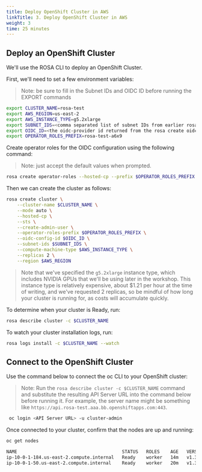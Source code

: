 ```yaml
---
title: Deploy OpenShift Cluster in AWS
linkTitle: 3. Deploy OpenShift Cluster in AWS
weight: 3
time: 25 minutes
---
```


## Deploy an OpenShift Cluster 

We'll use the ROSA CLI to deploy an OpenShift Cluster. 

First, we'll need to set a few environment variables: 

> Note: be sure to fill in the Subnet IDs and OIDC ID before running the EXPORT commands

``` bash
export CLUSTER_NAME=rosa-test
export AWS_REGION=us-east-2
export AWS_INSTANCE_TYPE=g5.2xlarge
export SUBNET_IDS=<comma separated list of subnet IDs from earlier rosa create network command>
export OIDC_ID=<the oidc-provider id returned from the rosa create oidc-config command> 
export OPERATOR_ROLES_PREFIX=rosa-test-a6x9
```

Create operator roles for the OIDC configuration using the following command: 

> Note: just accept the default values when prompted. 

``` bash
rosa create operator-roles --hosted-cp --prefix $OPERATOR_ROLES_PREFIX --oidc-config-id $OIDC_ID
```

Then we can create the cluster as follows: 

``` bash
rosa create cluster \
    --cluster-name $CLUSTER_NAME \
    --mode auto \
    --hosted-cp \
    --sts \
    --create-admin-user \
    --operator-roles-prefix $OPERATOR_ROLES_PREFIX \
    --oidc-config-id $OIDC_ID \
    --subnet-ids $SUBNET_IDS \
    --compute-machine-type $AWS_INSTANCE_TYPE \
    --replicas 2 \
    --region $AWS_REGION 
```

> Note that we've specified the `g5.2xlarge` instance type, which includes NVIDIA 
> GPUs that we'll be using later in the workshop.  This instance type is relatively expensive, 
> about $1.21 per hour at the time of writing, and we've requested 2 replicas, 
> so be mindful of how long your cluster is running for, as costs will accumulate quickly.

To determine when your cluster is Ready, run:

``` bash
rosa describe cluster -c $CLUSTER_NAME
```

To watch your cluster installation logs, run:

``` bash
rosa logs install -c $CLUSTER_NAME --watch
```

## Connect to the OpenShift Cluster

Use the command below to connect the oc CLI to your OpenShift cluster: 

> Note: Run the `rosa describe cluster -c $CLUSTER_NAME` command and substitute the
> resulting API Server URL into the command below before running it. For example, 
> the server name might be something like `https://api.rosa-test.aaa.bb.openshiftapps.com:443`.

``` bash
 oc login <API Server URL> -u cluster-admin
```

Once connected to your cluster, confirm that the nodes are up and running: 

``` bash
oc get nodes

NAME                                       STATUS   ROLES    AGE   VERSION
ip-10-0-1-184.us-east-2.compute.internal   Ready    worker   14m   v1.31.11
ip-10-0-1-50.us-east-2.compute.internal    Ready    worker   20m   v1.31.11
```

